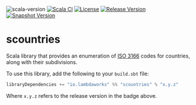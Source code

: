 ![scala-version][scala-version-badge]
[![Scala CI][ci-badge]][ci-link]
[![License][license-badge]](LICENSE)
[![Release Version][sonatype-releases-badge]][sonatype-releases-link]
[![Snapshot Version][sonatype-snapshots-badge]][sonatype-snapshots-link]

# scountries

Scala library that provides an enumeration of [ISO 3166](https://en.wikipedia.org/wiki/ISO_3166) codes for countries, along with their subdivisions.

To use this library, add the following to your `build.sbt` file:

```scala
libraryDependencies += "io.lambdaworks" %% "scountries" % "x.y.z"
```

Where `x.y.z` refers to the release version in the badge above.

[scala-version-badge]: https://img.shields.io/badge/scala-2.13.13-blue?logo=scala&color=red
[ci-badge]: https://github.com/lambdaworks/scountries/actions/workflows/ci.yml/badge.svg
[ci-link]: https://github.com/lambdaworks/scountriesr/actions/workflows/ci.yml
[license-badge]: https://img.shields.io/badge/License-Apache%202.0-blue.svg
[sonatype-releases-badge]: https://img.shields.io/nexus/r/https/s01.oss.sonatype.org/io.lambdaworks/scountries_2.13?color=blue "Sonatype Releases"
[sonatype-releases-link]: https://s01.oss.sonatype.org/content/repositories/releases/io/lambdaworks/scountries_2.13/ "Sonatype Releases"
[sonatype-snapshots-badge]: https://img.shields.io/nexus/s/https/s01.oss.sonatype.org/io.lambdaworks/scountries_2.13 "Sonatype Snapshots"
[sonatype-snapshots-link]: https://s01.oss.sonatype.org/content/repositories/snapshots/io/lambdaworks/scountries_2.13/ "Sonatype Snapshots"
